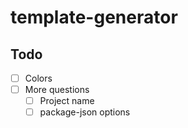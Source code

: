 # template-generator

## Todo

- [ ] Colors
- [ ] More questions
  - [ ] Project name
  - [ ] package-json options
